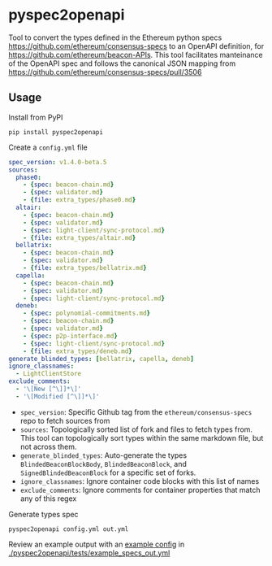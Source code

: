 # pyspec2openapi

Tool to convert the types defined in the Ethereum python specs https://github.com/ethereum/consensus-specs to an OpenAPI definition, for https://github.com/ethereum/beacon-APIs. This tool facilitates manteinance of the OpenAPI spec and follows the canonical JSON mapping from https://github.com/ethereum/consensus-specs/pull/3506

## Usage

Install from PyPI

```
pip install pyspec2openapi
```

Create a `config.yml` file

```yaml
spec_version: v1.4.0-beta.5
sources:
  phase0:
    - {spec: beacon-chain.md}
    - {spec: validator.md}
    - {file: extra_types/phase0.md}
  altair:
    - {spec: beacon-chain.md}
    - {spec: validator.md}
    - {spec: light-client/sync-protocol.md}
    - {file: extra_types/altair.md}
  bellatrix:
    - {spec: beacon-chain.md}
    - {spec: validator.md}
    - {file: extra_types/bellatrix.md}
  capella:
    - {spec: beacon-chain.md}
    - {spec: validator.md}
    - {spec: light-client/sync-protocol.md}
  deneb:
    - {spec: polynomial-commitments.md}
    - {spec: beacon-chain.md}
    - {spec: validator.md}
    - {spec: p2p-interface.md}
    - {spec: light-client/sync-protocol.md}
    - {file: extra_types/deneb.md}
generate_blinded_types: [bellatrix, capella, deneb]
ignore_classnames:
  - LightClientStore
exclude_comments:
  - '\[New [^\]]*\]'
  - '\[Modified [^\]]*\]'
```

- `spec_version`: Specific Github tag from the `ethereum/consensus-specs` repo to fetch sources from
- `sources`: Topologically sorted list of fork and files to fetch types from. This tool can topologically sort types within the same markdown file, but not across them.
- `generate_blinded_types`: Auto-generate the types `BlindedBeaconBlockBody`, `BlindedBeaconBlock`, and `SignedBlindedBeaconBlock` for a specific set of forks.
- `ignore_classnames`: Ignore container code blocks with this list of names
- `exclude_comments`: Ignore comments for container properties that match any of this regex

Generate types spec

```
pyspec2openapi config.yml out.yml
```

Review an example output with an [example config](./pyspec2openapi/tests/example_config.yml) in [./pyspec2openapi/tests/example_specs_out.yml](./pyspec2openapi/tests/example_specs_out.yml)
